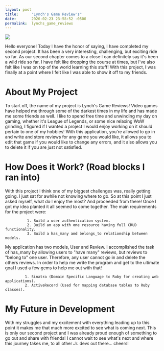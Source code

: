 ```yaml
---
layout: post
title:      "Lynch's Game Review's"
date:       2020-02-23 23:58:52 -0500
permalink:  lynchs_game_reviews
---
```


![](https://i.imgur.com/WEj49fZ.png) 

Hello everyone! Today I have the honor of saying, I have completed my second project. It has been a very interesting, challenging, but exciting ride so far. As our second chapter comes to a close I can definitely say it's been a wild ride so far. I have felt like dropping the course at times, but I've also felt like I was on top of the world learning this stuff! With this project, I was finally at a point where I felt like I was able to show it off to my friends.

# About My Project 

To start off, the name of my project is Lynch's Game Reviews! Video games have helped me through some of the darkest times in my life and has made me some friends as well. I like to spend free time and unwinding my day on gaming, whether it's League of Legends, or some nice relaxing WoW grinding, I figured if I wanted a project I would enjoy working on it should pertain to one of my hobbies! With this application, you're allowed to go in and write and store reviews for any game  you would like, it allows you to edit that game if you would like to change any errors, and it also allows you to delete it if you are just not satisfied. 

# How Does it Work? (Road blocks I ran into) 
With this project I think one of my biggest challenges was, really getting going. I just sat for awhile not knowing where to go. So at this point I just asked myself, what do I enjoy the most? And proceeded from there! Once I got my idea planted it all seemed to come together. The main requirements for the project were:

              1. Build a user authentication system.
              2. Build an app with one resource having full CRUD functionality.
              3. Build a has_many and belongs_to relationship between models.

My application has two models, User and Review. I accomplished the task of has_many by allowing users to "have many" reviews, but reviews to "belong to" one user. Therefore, any user cannot go in and delete the others reviews.
In order to help me write the program and get to the ultimate goal I used a few gems to help me out with that! 

             1. Sinatra (Domain Specific Language to Ruby for creating web applications).
             2. ActiveRecord (Used for mapping database tables to Ruby classes).

# My Future in Development
With my struggles and my excitement with everything leading up to this point it makes me that much more excited to see what is coming next. This is only our second project and I was already proud enough of something to go out and share with friends! I cannot wait to see what's next and where this journey takes me, to all other Jr. devs out there... cheers! 




